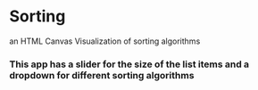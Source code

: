 # Sorting
an HTML Canvas Visualization of sorting algorithms

### This app has a slider for the size of the list items and a dropdown for different sorting algorithms
